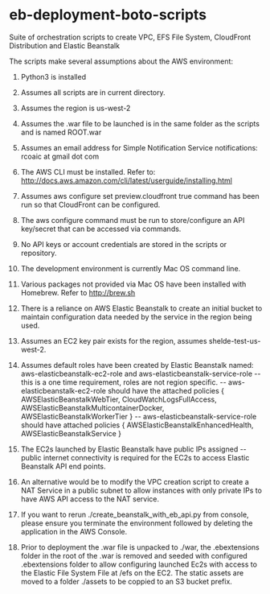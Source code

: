 # eb-deployment-boto-scripts
Suite of orchestration scripts to create VPC, EFS File System, CloudFront Distribution and Elastic Beanstalk

The scripts make several assumptions about the AWS environment:

1.  Python3 is installed

2.  Assumes all scripts are in current directory.

3.  Assumes the region is us-west-2

4.  Assumes the .war file to be launched is in the same folder as the scripts and is named ROOT.war

5.  Assumes an email address for Simple Notification Service notifications: rcoaic at gmail dot com

6.  The AWS CLI must be installed. Refer to: http://docs.aws.amazon.com/cli/latest/userguide/installing.html

7.  Assumes aws configure set preview.cloudfront true command has been run so that CloudFront can be configured.

8.  The aws configure command must be run to store/configure an API key/secret that can be accessed via commands.

9.  No API keys or account credentials are stored in the scripts or repository.

10.  The development environment is currently Mac OS command line.

11. Various packages not provided via Mac OS have been installed with Homebrew. Refer to http://brew.sh

12. There is a reliance on AWS Elastic Beanstalk to create an initial bucket to maintain configuration data needed by
    the service in the region being used.

13. Assumes an EC2 key pair exists for the region, assumes shelde-test-us-west-2.

14. Assumes default roles have been created by Elastic Beanstalk named: aws-elasticbeanstalk-ec2-role and aws-elasticbeanstalk-service-role
    -- this is a one time requirement, roles are not region specific.
    -- aws-elasticbeanstalk-ec2-role should have the attached policies { AWSElasticBeanstalkWebTier, CloudWatchLogsFullAccess,
                                                                         AWSElasticBeanstalkMulticontainerDocker, AWSElasticBeanstalkWorkerTier }
    -- aws-elasticbeanstalk-service-role should have attached policies { AWSElasticBeanstalkEnhancedHealth, AWSElasticBeanstalkService }

15. The EC2s launched by Elastic Beanstalk have public IPs assigned -- public internet connectivity is required for the EC2s to access
    Elastic Beanstalk API end points.

16. An alternative would be to modify the VPC creation script to create a NAT Service in a public subnet to allow instances with only
    private IPs to have AWS API access to the NAT service.

17. If you want to rerun ./create_beanstalk_with_eb_api.py from console, please ensure you terminate the environment followed by deleting the
    application in the AWS Console.

18. Prior to deployment the .war file is unpacked to ./war, the .ebextensions folder in the root of the .war is removed and seeded with configured
    .ebextensions folder to allow configuring launched Ec2s with access to the Elastic File System File at /efs on the EC2. The static assets are
    moved to a folder ./assets to be coppied to an S3 bucket prefix.


